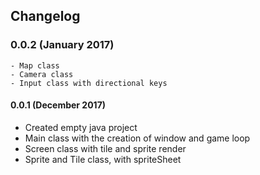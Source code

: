 ## Changelog

### 0.0.2 (January 2017)

    - Map class
    - Camera class
    - Input class with directional keys

#### 0.0.1 (December 2017) 

 - Created empty java project
 - Main class with the creation of window and game loop
 - Screen class with tile and sprite render
 - Sprite and Tile class, with spriteSheet
